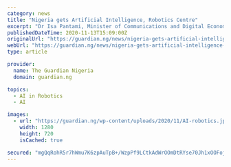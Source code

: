 ```yaml
---
category: news
title: "Nigeria gets Artificial Intelligence, Robotics Centre"
excerpt: "Dr Isa Pantami, Minister of Communications and Digital Economy, on Friday in Abuja, inaugurated the National Centre for Artificial Intelligence and Robotics."
publishedDateTime: 2020-11-13T15:09:00Z
originalUrl: "https://guardian.ng/news/nigeria-gets-artificial-intelligence-robotics-centre/?echobox=twitter_post"
webUrl: "https://guardian.ng/news/nigeria-gets-artificial-intelligence-robotics-centre/?echobox=twitter_post"
type: article

provider:
  name: The Guardian Nigeria
  domain: guardian.ng

topics:
  - AI in Robotics
  - AI

images:
  - url: "https://guardian.ng/wp-content/uploads/2020/11/AI-robotics.jpg"
    width: 1280
    height: 720
    isCached: true

secured: "mgQqRohR5r7hWmu7K6zpAuTpB+/WzpPf9LCtkAdWrOOmDtRYse70Jh1xOOFojztfA/QqV15p50bJT720phOglhGEuX+IbQJfNRes7mcg7NnEosZle2uLgmzNHAhfp0XWGwFz4EVtPOe7RFaxCQhj10mEII4b2X8tCtNOEKroTY+n2KQ40zrCYw9faePMwN3K8qnvMinVAtXzsxFfbDgabNr7nE2J41bowbwgsbXOUjPvydHzMeYuG703GtDTCXt5IEPBDy2+LyqrPyseeSBUVt5UtR7o/Uw/EU/PM/0Yp7XawMxeEfxx5B8JppbgppdXz1pfmrI2XHt/jQE0DJJefmp2jEc78Ff+hkjL9QO3Id0=;GpTMk51HrDNgkPOGMFXMDA=="
---
```


